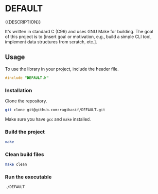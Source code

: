 # DEFAULT

{{DESCRIPTION}}

It's written in standard C (C99) and uses GNU Make for building. The goal of this project is to [insert goal or motivation, e.g., build a simple CLI tool, implement data structures from scratch, etc.].

## Usage

To use the library in your project, include the header file.

```c
#include "DEFAULT.h"
```

### Installation

Clone the repository.

```bash
git clone git@github.com:ragibasif/DEFAULT.git
```

Make sure you have `gcc` and `make` installed.

### Build the project

```bash
make
```

### Clean build files

```bash
make clean
```

### Run the executable

```bash
./DEFAULT
```
